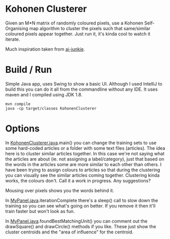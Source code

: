 # Kohonen Clusterer
Given an M*N matrix of randomly coloured pixels, use a Kohonen Self-Organising map algorithm to cluster the pixels such
that same/similar coloured pixels appear together. Just run it, it's kinda cool to watch it iterate.

Much inspiration taken from [ai-junkie](http://www.ai-junkie.com/ann/som/som1.html).

# Build / Run
Simple Java app, uses Swing to show a basic UI. Although I used IntelliJ to build this you can do it all from the
commandline without any IDE. It uses maven and I compiled using JDK 1.8.

    mvn compile
    java -cp target/classes KohonenClusterer

# Options
In [KohonenClusterer.java](/src/main/java/KohonenClusterer.java).main() you can change the training sets to use some
hard-coded articles or a folder with some text files (articles). The idea here is to cluster similar articles together.
In this case we're not saying what the articles are about (ie. not assigning a label/category), just that based on the
words in the articles some are more similar to each other than others. I have been trying to assign colours to articles
so that during the clustering you can visually see the similar articles coming together. Clustering kinda works, the
colours don't. Call it a work in progress. Any suggestions?

Mousing over pixels shows you the words behind it.

In [MyPanel.java](src/main/java/com/tobyandzuzka/som/ui/MyPanel.java).iterationComplete there's a sleep() call to slow down the training so you can see what's going on better. If
you remove it then it'll train faster but won't look as fun.

In [MyPanel.java](src/main/java/com/tobyandzuzka/som/ui/MyPanel.java).foundBestMatchingUnit() you can comment out the drawSquare() and drawCircle() methods if you like. These just
show the cluster centroids and the "area of influence" for the centroid.
